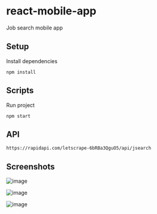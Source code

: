 # react-mobile-app

Job search mobile app

## Setup

Install dependencies

    npm install

## Scripts

Run project

    npm start

## API

    https://rapidapi.com/letscrape-6bRBa3QguO5/api/jsearch
    
## Screenshots

![image](https://github.com/namthai-dev/react-mobile-app/assets/102452878/d3b9f738-1831-4ea7-91a9-79b29801a6b9)

![image](https://github.com/namthai-dev/react-mobile-app/assets/102452878/4c875d14-ce1f-4189-b193-628a1e191972)

![image](https://github.com/namthai-dev/react-mobile-app/assets/102452878/e66ab90b-0534-46e1-a325-efd8d81948fd)
